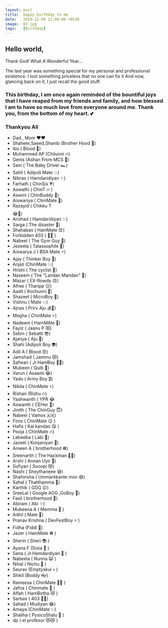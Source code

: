 ```yaml
---
layout: post
title:  Happy birthday to me
date:   2019-12-09 12:00:00 +0530
image:  02.jpg
tags:   [Birthday]
---
```

## Hello world,    
Thank God! What A Wonderful Year...

The last year was something special for my personal and professional existence.
I lost something priceless that no one can fix it  And now, glancing back on it, I just recall the good stuff.  
### This birthday, I am once again reminded of the bountiful joys that I have reaped from my friends and family, and how blessed I am to have so much love from everyone around me. Thank you, from the bottom of my heart. :two_hearts:  


### Thankyou All 

+ Dad , Mom ❤️♥️
+ Shaheer,Saeed,Shanib (Brother Hood 💪)
+ ibu ( Blood 💝)
+ Muhammed AP (Chilunni  🔥)
+ Genis (Ashan From MCS  🤩)
+ Sam ( The Baby Driver 🏎️)
+ Sahil ( Adipoli Mate  💥)
+ Nibras ( Hamdaridiyan  ✨)
+ Farhath ( ChinSis  💗)
+ Aswathi ( ChinT  🔥 )
+ Aswini ( ChinBuddy  🌟)
+ Aiswariya ( ChinMate 💫)
+ Razayid ( Chikku T$$$$   😂💩)
+ Anshad ( Hamdaridiyan  ✨)
+ Sarga ( The disaster  🙈)
+ Shahabas ( HamMate 😍)
+ Forbidden 403 ( 👨‍💻 )
+ Nabeel ( The Gym Guy  💪)
+ Jezeela ( Talassophile  🌊)
+ Aiswarya J ( BSA Mate ⚡)
+ Ajay ( Thinker Boy  🌟)
+ Anjali (ChinMate  💥)
+ Hrishi ( The cyclist 🚴)
+ Naseem ( The "Landan Mandan"  🤡)
+ Mazar ( EX-Rowdy 😠)
+ Afree ( Tharipp  😐)
+ Aadil ( Kochunni  👮)
+ Shazeel ( MicroBoy  📸)
+ Vishnu ( Mate  💥)
+ Ajnas ( Prirv Aju  💰🤑)
+ Megha ( ChinMate  ⚡)
+ Nadeem ( HamMAte  🔆)
+ Fayiz ( Jaanu P  😻)
+ Sebin ( Sebatti  😎)
+ Ajanya ( Aju  🙌)
+ Shahi (Adipoli Boy  👽)
+ Adil A ( Blood  😍)
+ Jamshad ( Jammu  😻)
+ Safwan ( Jr.HamBoy  👦🎹)
+ Mubeen ( Qulb  🥰)
+ Varun ( Asaami  😂)
+ Yadu ( Army Boy  🎖️)
+ Nikila ( ChinMate  ⚡)
+ Rishan (Rishu  🔥)
+ Yashwanth ( YPR  😂
+ Aswanth ( CEHer  👀)
+ Jinith ( The ChinGuy  😇)
+ Nabeel ( Vamos 🇦🇷)
+ Firos ( ChinMate 😉 )
+ Hafis ( Kal kandao 😋 )
+ Pooja ( ChinMate  🔥)
+ Labeeba ( Labi 🤩)
+ Jazeel ( Kunjaniyan  👦)
+ Ameen A ( brotherhood  ⚽)
+ Sreenanth ( The Hackman  👨‍💻)
+ Arshi ( Annan Uyir  🙌)
+ Sufiyan ( Sooopi  😻)
+ Nashi ( Sheythaneee 😅)
+ Shahinsha ( Ummarkkante mon  😅)
+ Sahal ( Thatthamma 🦜)
+ Karthik ( GDG  😉)
+ SreeLal ( Google AOG ,GoBoy 👻)
+ Fasil ( brotherhood  💪)
+ Abiram ( Abi  ✨)
+ Mubeena A ( Memma 🔆 )
+ Adhil ( Mate 🤟)
+ Pranav Krishna ( DevFestBoy ⚡ )
+ Fidha (Fiddi 👊)
+ Jazer ( HamMate ⚽ )
+ Sherin ( Sheri 📚 )
+ Ayana F (Sista 🙌 )
+ Sana ( Jr.Hamdardiyan 💫 )
+ Nabeela ( Nunna 😺 )
+ Nihal ( Nichu 🎥 )
+ Saurav (Emptyskul 💀 )
+ Shikil (Boddy 👓)
+ Rameesa ( ChinMate 👩‍👧 )
+ Jafna ( Chinmate 🧕 )
+ Aflah ( HamBotha 😻  )
+ Sarbas ( 403 👨‍💻)
+ Sahad ( Mudiyan 😂)
+ Amaya (ChinMate ✨)
+ Shaliha ( PysicoShalu 🤪 )
+ dp ( el profesor 😻😻 )

